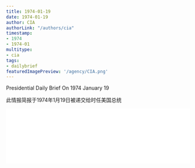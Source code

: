 ```yaml
---
title: 1974-01-19
date: 1974-01-19
author: CIA 
authorLink: "/authors/cia"
timestamp: 
- 1974
- 1974-01
multitype: 
- cia
tags: 
- dailybrief
featuredImagePreview: '/agency/CIA.png'
---
```



Presidential Daily Brief On 1974 January 19

此情报简报于1974年1月19日被递交给时任美国总统

<!--more-->





<div id="over" style="width:100%; overflow:hidden"> <iframe id="sFrame" name="sFrame" frameborder="no" border="0"  allowfullscreen marginwidth="0" scrolling="no" src = " /CIA/1974-01-19.html "  style = " position:absulute; width: 806px; top: 300;" > </iframe> </div>